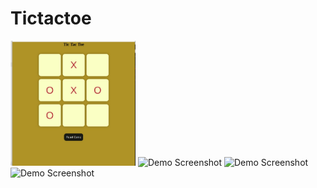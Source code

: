 # Tictactoe
<img src=".//tictactoe_1.jpg" alt="Demo Screenshot" width="200">

<img src=".//Tictactoe/tictactoe_2.jpg" alt="Demo Screenshot" width="200">

<img src=".//Tictactoe/tictactoe_3.jpg" alt="Demo Screenshot" width="200">

<img src=".//Tictactoe/tictactoe_4.jpg" alt="Demo Screenshot" width="200">
